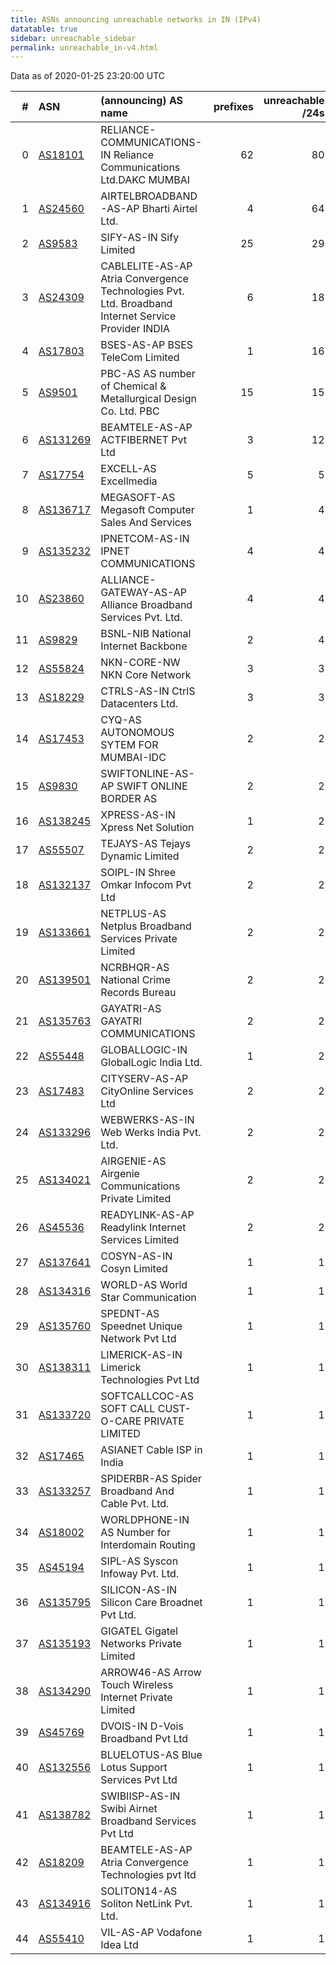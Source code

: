 ```yaml
---
title: ASNs announcing unreachable networks in IN (IPv4)
datatable: true
sidebar: unreachable_sidebar
permalink: unreachable_in-v4.html
---
```


Data as of 2020-01-25 23:20:00 UTC


<div class="datatable-begin"></div>

|   # | ASN                                      | (announcing) AS name                                                                               |   prefixes |   unreachable /24s |
|----:|:-----------------------------------------|:---------------------------------------------------------------------------------------------------|-----------:|-------------------:|
|   0 | [AS18101](unreachable_AS18101-v4.html)   | RELIANCE-COMMUNICATIONS-IN Reliance Communications Ltd.DAKC MUMBAI                                 |         62 |                 80 |
|   1 | [AS24560](unreachable_AS24560-v4.html)   | AIRTELBROADBAND-AS-AP Bharti Airtel Ltd.                                                           |          4 |                 64 |
|   2 | [AS9583](unreachable_AS9583-v4.html)     | SIFY-AS-IN Sify Limited                                                                            |         25 |                 29 |
|   3 | [AS24309](unreachable_AS24309-v4.html)   | CABLELITE-AS-AP Atria Convergence Technologies Pvt. Ltd. Broadband Internet Service Provider INDIA |          6 |                 18 |
|   4 | [AS17803](unreachable_AS17803-v4.html)   | BSES-AS-AP BSES TeleCom Limited                                                                    |          1 |                 16 |
|   5 | [AS9501](unreachable_AS9501-v4.html)     | PBC-AS AS number of Chemical &amp; Metallurgical Design Co. Ltd. PBC                               |         15 |                 15 |
|   6 | [AS131269](unreachable_AS131269-v4.html) | BEAMTELE-AS-AP ACTFIBERNET Pvt Ltd                                                                 |          3 |                 12 |
|   7 | [AS17754](unreachable_AS17754-v4.html)   | EXCELL-AS Excellmedia                                                                              |          5 |                  5 |
|   8 | [AS136717](unreachable_AS136717-v4.html) | MEGASOFT-AS Megasoft Computer Sales And Services                                                   |          1 |                  4 |
|   9 | [AS135232](unreachable_AS135232-v4.html) | IPNETCOM-AS-IN IPNET COMMUNICATIONS                                                                |          4 |                  4 |
|  10 | [AS23860](unreachable_AS23860-v4.html)   | ALLIANCE-GATEWAY-AS-AP Alliance Broadband Services Pvt. Ltd.                                       |          4 |                  4 |
|  11 | [AS9829](unreachable_AS9829-v4.html)     | BSNL-NIB National Internet Backbone                                                                |          2 |                  4 |
|  12 | [AS55824](unreachable_AS55824-v4.html)   | NKN-CORE-NW NKN Core Network                                                                       |          3 |                  3 |
|  13 | [AS18229](unreachable_AS18229-v4.html)   | CTRLS-AS-IN CtrlS Datacenters Ltd.                                                                 |          3 |                  3 |
|  14 | [AS17453](unreachable_AS17453-v4.html)   | CYQ-AS AUTONOMOUS SYTEM FOR MUMBAI-IDC                                                             |          2 |                  2 |
|  15 | [AS9830](unreachable_AS9830-v4.html)     | SWIFTONLINE-AS-AP SWIFT ONLINE BORDER AS                                                           |          2 |                  2 |
|  16 | [AS138245](unreachable_AS138245-v4.html) | XPRESS-AS-IN Xpress Net Solution                                                                   |          1 |                  2 |
|  17 | [AS55507](unreachable_AS55507-v4.html)   | TEJAYS-AS Tejays Dynamic Limited                                                                   |          2 |                  2 |
|  18 | [AS132137](unreachable_AS132137-v4.html) | SOIPL-IN Shree Omkar Infocom Pvt Ltd                                                               |          2 |                  2 |
|  19 | [AS133661](unreachable_AS133661-v4.html) | NETPLUS-AS Netplus Broadband Services Private Limited                                              |          2 |                  2 |
|  20 | [AS139501](unreachable_AS139501-v4.html) | NCRBHQR-AS National Crime Records Bureau                                                           |          2 |                  2 |
|  21 | [AS135763](unreachable_AS135763-v4.html) | GAYATRI-AS GAYATRI COMMUNICATIONS                                                                  |          2 |                  2 |
|  22 | [AS55448](unreachable_AS55448-v4.html)   | GLOBALLOGIC-IN GlobalLogic India Ltd.                                                              |          1 |                  2 |
|  23 | [AS17483](unreachable_AS17483-v4.html)   | CITYSERV-AS-AP CityOnline Services Ltd                                                             |          2 |                  2 |
|  24 | [AS133296](unreachable_AS133296-v4.html) | WEBWERKS-AS-IN Web Werks India Pvt. Ltd.                                                           |          2 |                  2 |
|  25 | [AS134021](unreachable_AS134021-v4.html) | AIRGENIE-AS Airgenie Communications Private Limited                                                |          2 |                  2 |
|  26 | [AS45536](unreachable_AS45536-v4.html)   | READYLINK-AS-AP Readylink Internet Services Limited                                                |          2 |                  2 |
|  27 | [AS137641](unreachable_AS137641-v4.html) | COSYN-AS-IN Cosyn Limited                                                                          |          1 |                  1 |
|  28 | [AS134316](unreachable_AS134316-v4.html) | WORLD-AS World Star Communication                                                                  |          1 |                  1 |
|  29 | [AS135760](unreachable_AS135760-v4.html) | SPEDNT-AS Speednet Unique Network Pvt Ltd                                                          |          1 |                  1 |
|  30 | [AS138311](unreachable_AS138311-v4.html) | LIMERICK-AS-IN Limerick Technologies Pvt Ltd                                                       |          1 |                  1 |
|  31 | [AS133720](unreachable_AS133720-v4.html) | SOFTCALLCOC-AS SOFT CALL CUST-O-CARE PRIVATE LIMITED                                               |          1 |                  1 |
|  32 | [AS17465](unreachable_AS17465-v4.html)   | ASIANET Cable ISP in India                                                                         |          1 |                  1 |
|  33 | [AS133257](unreachable_AS133257-v4.html) | SPIDERBR-AS Spider Broadband And Cable Pvt. Ltd.                                                   |          1 |                  1 |
|  34 | [AS18002](unreachable_AS18002-v4.html)   | WORLDPHONE-IN AS Number for Interdomain Routing                                                    |          1 |                  1 |
|  35 | [AS45194](unreachable_AS45194-v4.html)   | SIPL-AS Syscon Infoway Pvt. Ltd.                                                                   |          1 |                  1 |
|  36 | [AS135795](unreachable_AS135795-v4.html) | SILICON-AS-IN Silicon Care Broadnet Pvt Ltd.                                                       |          1 |                  1 |
|  37 | [AS135193](unreachable_AS135193-v4.html) | GIGATEL Gigatel Networks Private Limited                                                           |          1 |                  1 |
|  38 | [AS134290](unreachable_AS134290-v4.html) | ARROW46-AS Arrow Touch Wireless Internet Private Limited                                           |          1 |                  1 |
|  39 | [AS45769](unreachable_AS45769-v4.html)   | DVOIS-IN D-Vois Broadband Pvt Ltd                                                                  |          1 |                  1 |
|  40 | [AS132556](unreachable_AS132556-v4.html) | BLUELOTUS-AS Blue Lotus Support Services Pvt Ltd                                                   |          1 |                  1 |
|  41 | [AS138782](unreachable_AS138782-v4.html) | SWIBIISP-AS-IN Swibi Airnet Broadband Services Pvt Ltd                                             |          1 |                  1 |
|  42 | [AS18209](unreachable_AS18209-v4.html)   | BEAMTELE-AS-AP Atria Convergence Technologies pvt ltd                                              |          1 |                  1 |
|  43 | [AS134916](unreachable_AS134916-v4.html) | SOLITON14-AS Soliton NetLink Pvt. Ltd.                                                             |          1 |                  1 |
|  44 | [AS55410](unreachable_AS55410-v4.html)   | VIL-AS-AP Vodafone Idea Ltd                                                                        |          1 |                  1 |

<div class="datatable-end"></div>